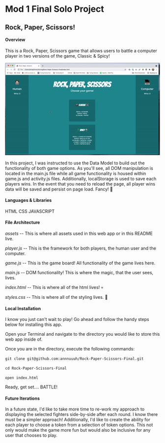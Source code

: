 # Mod 1 Final Solo Project
## Rock, Paper, Scissors!

#### Overview
This is a Rock, Paper, Scissors game that allows users to battle a computer player in two versions of the game, Classic & Spicy!

![alt text](./assets/ezgif.com-gif-maker.gif)

In this project, I was instructed to use the Data Model to build out the functionality of both game options. As you'll see, all DOM manipulation is located in the main.js file while all game functionality is housed within game.js and activity.js files. Additionally, localStorage is used to save each players wins. In the event that you need to reload the page, all player wins data will be saved and persist on page load. Fancy! 🎀

#### Languages & Libraries
HTML
CSS
JAVASCRIPT

#### File Architecture
*assets* -- This is where all assets used in this web app or in this README live.

*player.js* -- This is the framework for both players, the human user and the computer.

*game.js* -- This is the game board! All functionality of the game lives here.

*main.js* -- DOM functionality! This is where the magic, that the user sees, lives.

*index.html* -- This is where all of the html lives! 💀

*styles.css* -- This is where all of the styling lives. 👗



#### Local Installation
I know you just can't wait to play! Go ahead and follow the handy steps below for installing this app.

Open your Terminal and navigate to the directory you would like to store this web app inside of.

Once you are in the directory, execute the following commands:

`git clone git@github.com:annnuuuh/Rock-Paper-Scissors-Final.git`

`cd Rock-Paper-Scissors-Final`

`open index.html`

Ready, get set.... BATTLE!


#### Future Iterations
In a future state, I'd like to take more time to re-work my approach to displaying the selected fighters side-by-side after each round. I know there must be a simpler approach! Additionally, I'd like to create the ability for each player to choose a token from a selection of token options. This not only would make the game more fun but would also be inclusive for any user that chooses to play. 
